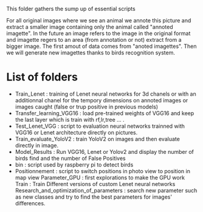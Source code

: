 This folder gathers the sump up of essential scripts

For all original images where we see an animal we annote this picture and extract a smaller image containing only the animal called "annoted imagette".
In the future an image refers to the image in the original format and imagette regers to an area (from annotation or not) extract from a bigger image. 
The first amout of data comes from "anoted imagettes". Then we will generate new imagettes thanks to birds recognition system. 

# List of folders

- Train_Lenet : training of Lenet neural networks for 3d chanels or with an additionnal chanel for the tempory dimensions 
	on annoted images or images caught (false or trup positive in previous models)
- Transfer_learning_VGG16 : load pre-trained weights of VGG16 and keep the last layer which is train with rf,lr,tree ... .
- Test_Lenet_VGG : script to evaluation neural networks trainned with VGG16 or Lenet architecture directly on pictures. 
- Train_evaluate_YoloV2 : train YoloV2 on images and then evaluate directly in image.
- Model_Results : Run VGG16, Lenet or Yolov2 and display the number of birds find and the number of False Positives
- bin : script used by raspberry pi to detect birds
- Positionnement : script to switch positions in photo view to position in map view
Parameter_GPU : first explorations to make the GPU work
Train : Train Different versions of custom Lenet neural networks 
Research_and_optimization_of_parameters : search new parameter such as new classes and try to find the best parameters for images' differences.